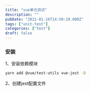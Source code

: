 ```yaml
---
title: "vue单元测试"
description: ""
pubDate: "2021-01-16T14:50:10.000Z"
tags: ["unit-test"]
categories: ["test"]
draft: false
---
```



### 安装

1、安装依赖模块

```bash
yarn add @vue/test-utils vue-jest -D
```

2、创建jest配置文件

